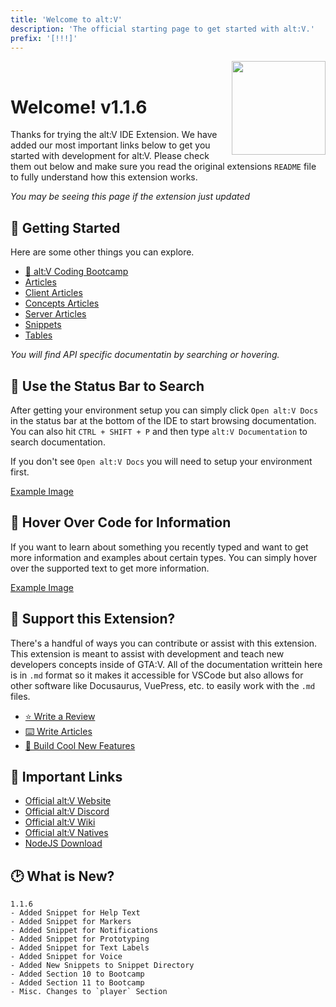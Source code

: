 ```yaml
---
title: 'Welcome to alt:V'
description: 'The official starting page to get started with alt:V.'
prefix: '[!!!]'
---
```


<img src="https://i.imgur.com/0aXCU9X.gif" height="150" align="right">&nbsp;&nbsp;<h1>Welcome! v1.1.6</h1>

Thanks for trying the alt:V IDE Extension. We have added our most important links below to get you started with development for alt:V. Please check them out below and make sure you read the original extensions `README` file to fully understand how this extension works.

_You may be seeing this page if the extension just updated_

## 📝 Getting Started

Here are some other things you can explore.

-   [🚀 alt:V Coding Bootcamp](./articles/bootcamp/index.md)
-   [Articles](./articles/index.md)
-   [Client Articles](./articles/client/index.md)
-   [Concepts Articles](./articles/concepts/index.md)
-   [Server Articles](./articles/server/index.md)
-   [Snippets](./articles/snippets/index.md)
-   [Tables](./articles/tables/index.md)

_You will find API specific documentatin by searching or hovering._

## 💭 Use the Status Bar to Search

After getting your environment setup you can simply click `Open alt:V Docs` in the status bar at the bottom of the IDE to start browsing documentation. You can also hit `CTRL + SHIFT + P` and then type `alt:V Documentation` to search documentation.

If you don't see `Open alt:V Docs` you will need to setup your environment first.

[Example Image](https://i.imgur.com/ZLn03Og.png)

## 💭 Hover Over Code for Information

If you want to learn about something you recently typed and want to get more information and examples about certain types. You can simply hover over the supported text to get more information.

[Example Image](https://i.imgur.com/lFBbIjD.png)

## 💭 Support this Extension?

There's a handful of ways you can contribute or assist with this extension. This extension is meant to assist with development and teach new developers concepts inside of GTA:V. All of the documentation writtein here is in `.md` format so it makes it accessible for VSCode but also allows for other software like Docusaurus, VuePress, etc. to easily work with the `.md` files.

-   [⭐ Write a Review](https://marketplace.visualstudio.com/items?itemName=stuyk.altv-vscode-docs&ssr=false#review-details)
-   [⌨️ Write Articles](https://github.com/Stuyk/altv-vscode-docs/tree/master/docs)
-   [💭 Build Cool New Features](https://github.com/microsoft/vscode-extension-samples)

## 🔗 Important Links

-   [Official alt:V Website](https://altv.mp/#/)
-   [Official alt:V Discord](https://discord.altv.mp/)
-   [Official alt:V Wiki](https://wiki.altv.mp/wiki/Main_Page)
-   [Official alt:V Natives](https://natives.altv.mp/)
-   [NodeJS Download](https://nodejs.org/en/download/)

## 🕑 What is New?

```
1.1.6
- Added Snippet for Help Text
- Added Snippet for Markers
- Added Snippet for Notifications
- Added Snippet for Prototyping
- Added Snippet for Text Labels
- Added Snippet for Voice
- Added New Snippets to Snippet Directory
- Added Section 10 to Bootcamp
- Added Section 11 to Bootcamp
- Misc. Changes to `player` Section
```
